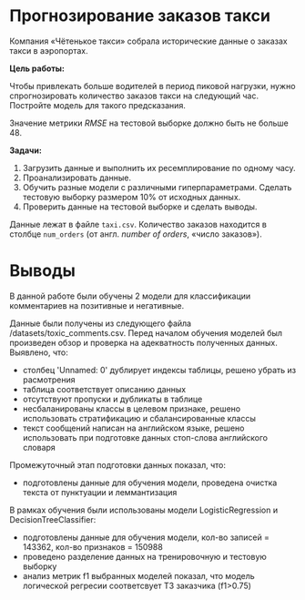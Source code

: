 #  Прогнозирование заказов такси

Компания «Чётенькое такси» собрала исторические данные о заказах такси в аэропортах.

**Цель работы:**

Чтобы привлекать больше водителей в период пиковой нагрузки, нужно спрогнозировать количество заказов такси на следующий час. Постройте модель для такого предсказания.

Значение метрики *RMSE* на тестовой выборке должно быть не больше 48.

**Задачи:**

1. Загрузить данные и выполнить их ресемплирование по одному часу.
2. Проанализировать данные.
3. Обучить разные модели с различными гиперпараметрами. Сделать тестовую выборку размером 10% от исходных данных.
4. Проверить данные на тестовой выборке и сделать выводы.


Данные лежат в файле `taxi.csv`. Количество заказов находится в столбце `num_orders` (от англ. *number of orders*, «число заказов»).

# Выводы

В данной работе были обучены 2 модели для классификации комментариев на позитивные и негативные.

Данные были получены из следующего файла /datasets/toxic_comments.csv. Перед началом обучения моделей был произведен обзор и проверка на адекватность полученных данных. Выявлено, что:

- столбец 'Unnamed: 0' дублирует индексы таблицы, решено убрать из расмотрения
- таблица соответствует описанию данных
- отсутствуют пропуски и дубликаты в таблице
- несбаланированы классы в целевом признаке, решено использовать стратификацию и сбалансированные классы
- текст сообщений написан на английском языке, решено использовать при подготовке данных стоп-слова английского словаря

Промежуточный этап подготовки данных показал, что:

- подготовлены данные для обучения модели, проведена очистка текста от пунктуации и леммантизация

В рамках обучения были использованы модели LogisticRegression и DecisionTreeClassifier:

- подготовлены данные для обучения модели, кол-во записей = 143362, кол-во признаков = 150988
- проведено разделение данных на тренировочную и тестовую выборку
- анализ метрик f1 выбранных моделей показал, что модель логической регресии соответсвует ТЗ заказчика (f1>0.75)
